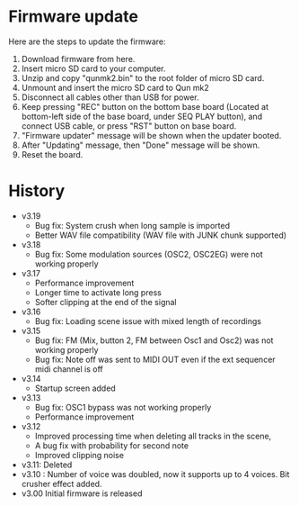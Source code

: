 # Firmware update

Here are the steps to update the firmware:

1. Download firmware from here.
2. Insert micro SD card to your computer.
3. Unzip and copy "qunmk2.bin" to the root folder of micro SD card.
4. Unmount and insert the micro SD card to Qun mk2
5. Disconnect all cables other than USB for power.
6. Keep pressing "REC" button on the bottom base board (Located at bottom-left side of the base board, under SEQ PLAY button), and connect USB cable, or press "RST" button on base board.
7. "Firmware updater" message will be shown when the updater booted.
8. After "Updating" message, then "Done" message will be shown.
9. Reset the board.

# History

- v3.19
	- Bug fix: System crush when long sample is imported
	- Better WAV file compatibility (WAV file with JUNK chunk supported) 
- v3.18
	- Bug fix: Some modulation sources (OSC2, OSC2EG) were not working properly
- v3.17
	- Performance improvement
	- Longer time to activate long press
	- Softer clipping at the end of the signal
- v3.16
	- Bug fix: Loading scene issue with mixed length of recordings
- v3.15
	- Bug fix: FM (Mix, button 2, FM between Osc1 and Osc2) was not working properly	
	- Bug fix: Note off was sent to MIDI OUT even if the ext sequencer midi channel is off
- v3.14
	- Startup screen added
- v3.13
	- Bug fix:  OSC1 bypass was not working properly
	- Performance improvement
- v3.12
	- Improved processing time when deleting all tracks in the scene,
	- A bug fix with probability for second note
	- Improved clipping noise
- v3.11: Deleted
- v3.10 : Number of voice was doubled, now it supports up to 4 voices. Bit crusher effect added.
- v3.00 Initial firmware is released